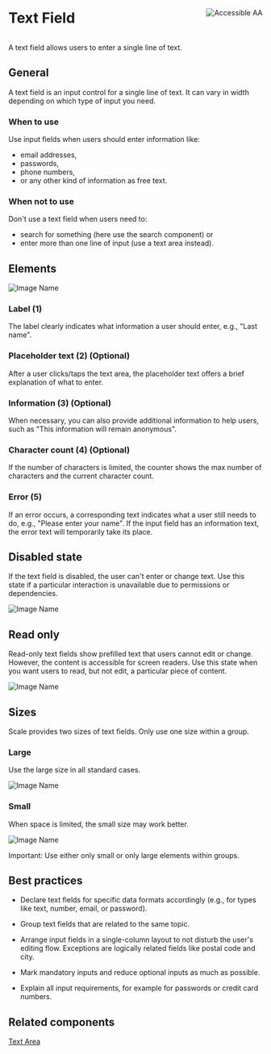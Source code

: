 <div style="display: inline-flex; align-items: center; justify-content: space-between; width: 100%;">
    <h1>Text Field</h1>
    <img src="assets/aa.png" alt="Accessible AA" />
</div>

A text field allows users to enter a single line of text.

## General

A text field is an input control for a single line of text. It can vary in width depending on which type of input you need.

### When to use

Use input fields when users should enter information like:

- email addresses,
- passwords,
- phone numbers,
- or any other kind of information as free text.

### When not to use

Don't use a text field when users need to:

- search for something (here use the search component) or
- enter more than one line of input (use a text area instead).

## Elements

![Image Name](assets/3_components/text-input/input-field-elements.png)

### Label (1)

The label clearly indicates what information a user should enter, e.g., "Last name".

### Placeholder text (2) (Optional)

After a user clicks/taps the text area, the placeholder text offers a brief explanation of what to enter.

### Information (3) (Optional)

When necessary, you can also provide additional information to help users, such as "This information will remain anonymous".

### Character count (4) (Optional)

If the number of characters is limited, the counter shows the max number of characters and the current character count.

### Error (5)

If an error occurs, a corresponding text indicates what a user still needs to do, e.g., "Please enter your name". If the input field has an information text, the error text will temporarily take its place.

## Disabled state

If the text field is disabled, the user can't enter or change text. Use this state if a particular interaction is unavailable due to permissions or dependencies.

![Image Name](assets/3_components/text-input/input_disabled.png)

## Read only

Read-only text fields show prefilled text that users cannot edit or change. However, the content is accessible for screen readers. Use this state when you want users to read, but not edit, a particular piece of content.

![Image Name](assets/3_components/text-input/input_readonly.png)

## Sizes

Scale provides two sizes of text fields. Only use one size within a group.

### Large

Use the large size in all standard cases.

![Image Name](assets/3_components/text-input/input-field-large.png)

### Small

When space is limited, the small size may work better.

![Image Name](assets/3_components/text-input/input-field-small.png)

Important: Use either only small or only large elements within groups.

## Best practices

- Declare text fields for specific data formats accordingly (e.g., for types like text, number, email, or password).

- Group text fields that are related to the same topic.

- Arrange input fields in a single-column layout to not disturb the user's editing flow. Exceptions are logically related fields like postal code and city.

- Mark mandatory inputs and reduce optional inputs as much as possible.

- Explain all input requirements, for example for passwords or credit card numbers.

## Related components

[Text Area](?path=/usage/components-text-area--standard)
